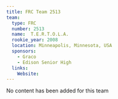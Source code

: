 ```yaml
---
title: FRC Team 2513
team:
  type: FRC
  number: 2513
  name:  T.E.R.T.O.L.A.
  rookie_year: 2008
  location: Minneapolis, Minnesota, USA
  sponsors:
    - Graco
    - Edison Senior High
  links:
    Website: 
---
```

No content has been added for this team